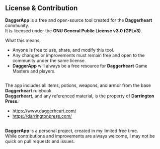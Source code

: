 ## License & Contribution

**DaggerApp** is a free and open-source tool created for the **Daggerheart** community.  
It is licensed under the **GNU General Public License v3.0 (GPLv3)**.

What this means:
- Anyone is free to use, share, and modify this tool.  
- Any changes or improvements must remain free and open to the community under the same license.  
- **DaggerApp** will always be a free resource for **Daggerheart** Game Masters and players.

##

The app includes all items, potions, weapons, and armor from the base **Daggerheart** rulebook.  
**Daggerheart**, and any referenced material, is the property of **Darrington Press**.  

- https://www.daggerheart.com/  
- https://darringtonpress.com/

##

**DaggerApp** is a personal project, created in my limited free time.  
While contributions and improvements are always welcome, I may not be quick on pull requests and issues.  
